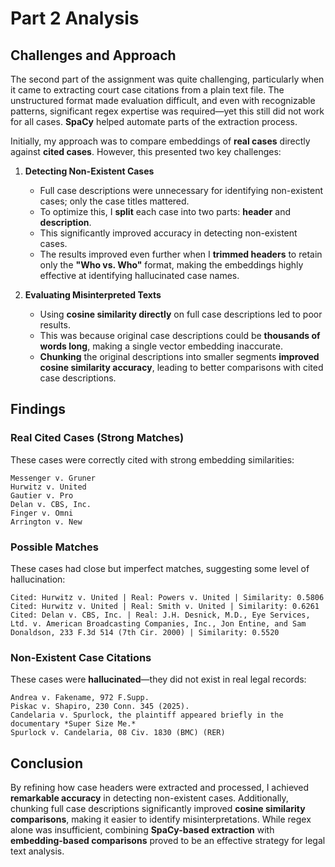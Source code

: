 # Part 2 Analysis

## Challenges and Approach
The second part of the assignment was quite challenging, particularly when it came to extracting court case citations from a plain text file. The unstructured format made evaluation difficult, and even with recognizable patterns, significant regex expertise was required—yet this still did not work for all cases. **SpaCy** helped automate parts of the extraction process.

Initially, my approach was to compare embeddings of **real cases** directly against **cited cases**. However, this presented two key challenges:

1. **Detecting Non-Existent Cases**  
   - Full case descriptions were unnecessary for identifying non-existent cases; only the case titles mattered.  
   - To optimize this, I **split** each case into two parts: **header** and **description**.  
   - This significantly improved accuracy in detecting non-existent cases.  
   - The results improved even further when I **trimmed headers** to retain only the **"Who vs. Who"** format, making the embeddings highly effective at identifying hallucinated case names.

2. **Evaluating Misinterpreted Texts**  
   - Using **cosine similarity directly** on full case descriptions led to poor results.  
   - This was because original case descriptions could be **thousands of words long**, making a single vector embedding inaccurate.  
   - **Chunking** the original descriptions into smaller segments **improved cosine similarity accuracy**, leading to better comparisons with cited case descriptions.

## Findings

### **Real Cited Cases (Strong Matches)**
These cases were correctly cited with strong embedding similarities:

```
Messenger v. Gruner  
Hurwitz v. United  
Gautier v. Pro  
Delan v. CBS, Inc.  
Finger v. Omni  
Arrington v. New  
```

### **Possible Matches**
These cases had close but imperfect matches, suggesting some level of hallucination:

```
Cited: Hurwitz v. United | Real: Powers v. United | Similarity: 0.5806  
Cited: Hurwitz v. United | Real: Smith v. United | Similarity: 0.6261  
Cited: Delan v. CBS, Inc. | Real: J.H. Desnick, M.D., Eye Services, Ltd. v. American Broadcasting Companies, Inc., Jon Entine, and Sam Donaldson, 233 F.3d 514 (7th Cir. 2000) | Similarity: 0.5520  
```

### **Non-Existent Case Citations**
These cases were **hallucinated**—they did not exist in real legal records:

```
Andrea v. Fakename, 972 F.Supp.  
Piskac v. Shapiro, 230 Conn. 345 (2025).  
Candelaria v. Spurlock, the plaintiff appeared briefly in the documentary *Super Size Me.*  
Spurlock v. Candelaria, 08 Civ. 1830 (BMC) (RER)  
```

## Conclusion
By refining how case headers were extracted and processed, I achieved **remarkable accuracy** in detecting non-existent cases. Additionally, chunking full case descriptions significantly improved **cosine similarity comparisons**, making it easier to identify misinterpretations. While regex alone was insufficient, combining **SpaCy-based extraction** with **embedding-based comparisons** proved to be an effective strategy for legal text analysis.
